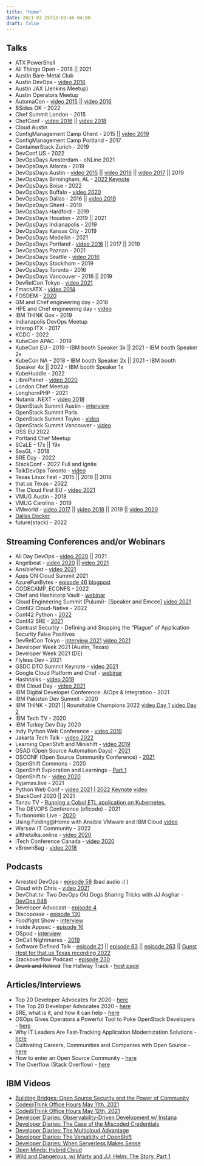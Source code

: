 ```yaml
---
title: "Home"
date: 2021-03-25T13:03:46-04:00
draft: false
---
```


## Talks

- ATX PowerShell
- All Things Open - 2018 || 2021
- Austin Bare-Metal Club
- Austin DevOps - [video 2016](https://www.youtube.com/watch?v=lZKhwSGxa58)
- Austin JAX (Jenkins Meetup)
- Austin Operators Meetup
- AutomaCon - [video 2015](https://www.youtube.com/watch?v=qvSGJslwpDA) || [video 2016](https://www.youtube.com/watch?v=D3LS3lHWFnE)
- BSides OK - 2022
- Chef Summit London - 2015
- ChefConf - [video 2016](https://www.youtube.com/watch?v=HfYI1KcKFoo) || [video 2018](https://www.youtube.com/watch?v=jtgXQpcJFT0)
- Cloud Austin
- ConfigManagement Camp Ghent - 2015 || [video 2019](https://www.youtube.com/watch?v=W1d7r3mIj0A)
- ConfigManagement Camp Portland - 2017
- ContainerStack Zurich - 2019
- DevConf.US - 2022
- DevOpsDays Amsterdam - oNLine 2021
- DevOpsDays Atlanta - 2019
- DevOpsDays Austin - [video 2015](https://vimeo.com/130554525) || [video 2016](https://vimeo.com/165731277) || [video 2017](https://youtu.be/Z0Qtf2XJBcA?t=1h10m49s) || 2019
- DevOpsDays Birmingham, AL - [2022 Keynote](https://www.youtube.com/watch?v=pJvDFpYKzv0&feature=youtu.be)
- DevOpsDays Boise - 2022
- DevOpsDays Buffalo - [video 2020](https://youtu.be/Kr9uc285Z2k)
- DevOpsDays Dallas - 2016 || [video 2019](https://www.youtube.com/watch?v=tcq1-kNQd2Q)
- DevOpsDays Ghent - 2019
- DevOpsDays Hardford - 2019
- DevOpsDays Houston - 2019 || 2021
- DevOpsDays Indianapolis - 2019
- DevOpsDays Kansas City - 2019
- DevOpsDays Medellín - 2021
- DevOpsDays Portland - [video 2016](https://www.youtube.com/watch?v=JqwgmePMEw4) || 2017 || 2019
- DevOpsDays Poznan - 2021
- DevOpsDays Seattle - [video 2016](https://www.youtube.com/watch?v=9iuYqZU8mj8)
- DevOpsDays Stocklhom - 2019
- DevOpsDays Toronto - 2016
- DevOpsDays Vancouver - 2016 || 2019
- DevRelCon Tokyo - [video 2021](https://youtu.be/Aoliy98BCwI?t=1315)
- EmacsATX - [video 2014](https://www.youtube.com/watch?v=VO7xj2ArpZw)
- FOSDEM - [2020](http://bofh.nikhef.nl/events/FOSDEM/2020/UB5.230/osslessons.webm)
- GM and Chef engineering day - 2018
- HPE and Chef engineering day - [video](https://www.periscope.tv/HPE_ConvergedDI/1YpKkWlEYnjKj)
- IBM THINK Gov - 2019
- Indianapolis DevOps Meetup
- Interop ITX - 2017
- KCDC - 2022
- KubeCon APAC - 2019
- KubeCon EU - 2019 - IBM booth Speaker 3x || 2021 - IBM booth Speaker 2x
- KubeCon NA - 2018 - IBM booth Speaker 2x || 2021 - IBM booth Speaker 4x || 2022 - IBM booth Speaker 1x
- KubeHuddle - 2022
- LibrePlanet - [video 2020](https://media.libreplanet.org/u/libreplanet/m/lessons-learned-from-cultivating-free-software-projects-and-communities/)
- London Chef Meetup
- LonghornPHP - 2021
- Nutanix .NEXT - [video 2018](https://vimeo.com/270129963/9d32cc9b0f)
- OpenStack Summit Austin - [interview](https://soundcloud.com/thenewstackmakers/jj-asghar-interview)
- OpenStack Summit Paris
- OpenStack Summit Toyko - [video](https://www.youtube.com/watch?v=ivYYS_F7Rpw)
- OpenStack Summit Vancouver - [video](https://youtu.be/FBCKCO45xIw?t=34m35s)
- OSS EU 2022
- Portland Chef Meetup
- SCaLE - 17x || 19x
- SeaGL - 2018
- SRE Day - 2022
- StackConf - 2022 Full and Ignite
- TalkDevOps Toronto - [video](https://channel9.msdn.com/Blogs/TalkDevOps/TalkDevOps--Introduction-to-Chef-with-JJ-Ashgar-as-a-DotNet-Developer)
- Texas Linux Fest - 2015 || 2016 || 2018
- that.us Texas - 2022
- The Cloud First EU - [video 2021](https://youtu.be/OGFkz81mKf8?t=22331)
- VMUG Austin - 2018
- VMUG Carolina - 2019
- VMworld - [video 2017](https://www.vmworldonline.com/searchsite?search=SER1906BU) || [video 2018](https://www.youtube.com/watch?v=II4IsntZnyY) || 2019 || [video 2020](https://youtu.be/aBzJ6wrE6xA)
- [Dallas Docker](https://events.docker.com/events/detaihttp://jjasghar.github.io/talks/ls/docker-docker-dallas-presents-chef-habitat-docker-113)
- future{stack} - 2022

## Streaming Conferences and/or Webinars

- All Day DevOps - [video 2020](https://content.sonatype.com/2020addo-ct/addo2020-ct-asghar) || 2021
- Angelbeat - [video 2020](https://youtu.be/LVXiOyzuF_E) || [video 2021](https://youtu.be/spHxba0eARg)
- Ansiblefest - [video 2021](https://events.ansiblefest.redhat.com/widget/redhat/ansible21/sessioncatalog/session/1623166230807001Iqrk)
- Apps ON Cloud Summit 2021
- AzureFunBytes - [episode 46](https://www.youtube.com/watch?v=ZGNuhgR_SdE) [blogpost](https://dev.to/azure/azurefunbytes-episode-46-openshift-on-azure-with-jjasghar-4nh1)
- CODECAMP_ECONFS - 2022
- Chef and Hashicorp Vault - [webinar](https://www.brighttalk.com/webcast/11349/232851/manage-secrets-with-chef-and-hashicorps-vault)
- Cloud Engineering Summit (Pulumi)- [Speaker and Emcee] [video 2021](https://www.pulumi.com/resources/migrating-a-monolith-to-cloud-native)
- Conf42 Cloud-Native - 2022
- Conf42 Python - [2022](https://www.conf42.com/Python_2022_JJ_Asghar_deploying_simple_app_kubernetes_openshift)
- Conf42 SRE - [2021](https://www.conf42.com/Site_Reliability_Engineering_2021_JJ_Asghar_migrating_monolith_cloudnative_stumbling_blocks)
- Contrast Security - Defining and Stopping the “Plague” of Application Security False Positives
- DevRelCon Tokyo - [interview 2021](https://www.youtube.com/watch?v=yzWFnsivCZQ) [video 2021](https://youtu.be/oJb2rA0yY-k)
- Developer Week 2021 (Austin, Texas)
- Developer Week 2021 (DE)
- Flyless Dev - 2021
- GSDC DTO Summit Keynote - [video 2021](https://vimeo.com/572047609/ef164c1662)
- Google Cloud Platform and Chef - [webinar](https://www.brighttalk.com/webcast/10619/283199)
- Hashitalks - [video 2019](https://www.hashicorp.com/resources/how-to-terraform-ibm-cloud-to-play-nicely)
- IBM Cloud Day - [video 2021](https://ibmcloudday-vconf.bemyapp.com/#/conference/5ff8bc27013733001b01d3d6)
- IBM Digital Developer Conference: AIOps & Integration - 2021
- IBM Pakistan Dev Summit - 2020
- IBM THINK - 2021 || Roundtable Champions 2022 [video Day 1](https://www.youtube.com/watch?v=tXoMGP2yI0M) [video Day 2](https://www.youtube.com/watch?v=mJefrsMIlSc)
- IBM Tech TV - 2020
- IBM Turkey Dev Day 2020
- Indy Python Web Conferance - [video 2019](https://youtu.be/lGdoyHeHsBo)
- Jakarta Tech Talk - [video 2022](https://www.crowdcast.io/e/techtalk-feb1)
- Learning OpenShift and Minishift - [video 2019](https://www.youtube.com/watch?v=aIvLoZYBes05)
- OSAD (Open Source Automation Days) - [2021](https://osad-munich.org/en/deploying-a-simple-python-app-to-kubernetes-openshift/)
- OSCONF (Open Source Community Conference) - [2021](https://www.youtube.com/watch?v=_O1KjDY1Obo)
- OpenShift Commons - 2020
- OpenShift Exploration and Learnings - [Part 1](https://www.youtube.com/watch?v=d7nxzB0YtR0)
- OpenShift.tv - [video 2020](https://www.youtube.com/watch?v=erO6XXj8Kl0)
- Pyjamas.live - 2021
- Python Web Conf - [video 2021](https://2021.pythonwebconf.com/presentations/deploying-a-simple-python-app-to-kubernetes-openshift) | [2022 Keynote](https://2022.pythonwebconf.com/presentations/we-accidentally-created-a-serverless-application) [video](https://youtu.be/PmT2MD6_k8M)
- StackConf 2020 || 2021
- Tanzu TV - [Running a Cobol ETL application on Kubernetes.](https://www.youtube.com/watch?v=yhC6SFZI8Mw)
- The DEVOPS Conference (eficode) - 2021
- Turbonomic Live - [2020](https://gateway.on24.com/wcc/eh/2339289/lp/2374731/demystifying-devops%2C-kubernetes%2C-and-cloud-native-applications/)
- Using Folding@Home with Ansible VMware and IBM Cloud [video](https://www.youtube.com/watch?v=fZVTTwKs2dA)
- Warsaw IT Community - 2022
- allthetalks.online - [video 2020](https://www.youtube.com/watch?v=ly0qNA3gs78)
- iTech Conference Canada - [video 2020](https://www.itechconference.ca/widit00042-on-demand.html)
- vBrownBag - [video 2018](https://www.youtube.com/watch?v=RwAFGK9mju4)

## Podcasts

- Arrested DevOps - [episode 58](https://www.arresteddevops.com/openstack/) (bad audio :( )
- Cloud with Chris - [video 2021](https://youtu.be/W4xoq_iCn7E)
- DevChat.tv: Two DevOps Old Dogs Sharing Tricks with JJ Asghar - [DevOps 048](https://devchat.tv/adventures-in-devops/devops-048-two-devops-old-dogs-sharing-tricks-with-jj-asghar/)
- Developer Advocast - [episode 4](https://open.spotify.com/episode/01gsWap8IaGw98K7kgOu2y?si=9e9eaba390c149f6)
- Discoposse - [episode 130](https://discopossepodcast.com/episode-130-the-why-and-how-of-developer-advocacy-and-tech-community-with-jj-asghar/)
- Foodfight Show - [interview](http://foodfightshow.org/2015/12/chef-and-openstack.html)
- Inside Appsec - [episode 16](https://soundcloud.com/contrastsecurity/devops-trends-and-best-practices-a-perspective-from-the-trenches)
- OSpod - [interview](https://itunes.apple.com/us/podcast/chef-jj-asghar-episode-48-on-ospod/id913351029?i=1000360509387&mt=2)
- OnCall Nightmares - [2019](https://www.podomatic.com/podcasts/oncallnightmares/episodes/2019-10-24T11_14_36-07_00)
- Software Defined Talk - [episode 21](http://www.softwaredefinedinterviews.com/21) || [episode 63](http://www.softwaredefinedinterviews.com/63) || [episode 263](https://www.softwaredefinedtalk.com/263) || [Guest Host for that.us Texas recording 2022](https://www.youtube.com/watch?v=n_RwGqqCTBM&t=1384s)
- Stackoverflow Podcast - [episode 230](https://stackoverflow.blog/2020/04/28/podcast-230-mastering-the-mainframe-cobol-ibm/)
- ~~Drunk and Retired~~ The Hallway Track - [host page](https://drunkandretired.com/hosts/jjasghar)

## Articles/Interviews

- Top 20 Developer Advocates for 2020 - [here](https://www.whitesourcesoftware.com/resources/blog/top-20-developer-advocates-to-follow/)
- The Top 20 Developer Advocates 2020 - [here](https://www.linkedin.com/pulse/top-20-developer-advocates-2020-sebastian-grodzietzki/)
- SRE, what is it, and how it can help - [here](https://www.toolbox.com/tech/devops/articles/automating-sre-to-scale-operations/)
- OSOps Gives Operators a Powerful Tool to Poke OpenStack Developers - [here](https://thenewstack.io/osops-operations-teams-dangerous-go-alone-take/)
- Why IT Leaders Are Fast-Tracking Application Modernization Solutions - [here](https://www.ibm.com/cloud/blog/why-it-leaders-are-fast-tracking-application-modernization-solutions)
- Cultivating Careers, Communities and Companies with Open Source - [here](https://www.ibm.com/cloud/blog/cultivating-careers-communities-and-companies-with-open-source)
- How to enter an Open Source Community - [here](https://developer.ibm.com/blogs/how-to-enter-an-open-source-community/)
- The Overflow (Stack Overflow) - [here](https://stackoverflow.blog/2022/11/01/homelabbbing-jj-asghar)

## IBM Videos

- [Building Bridges: Open Source Security and the Power of Community](https://developer.ibm.com/videos/walk-and-talk-secure-open-source-with-todd-moore/)
- [Code@Think Office Hours May 11th, 2021](https://youtu.be/KV3-ohi2aQY)
- [Code@Think Office Hours May 12th, 2021](https://youtu.be/I2zjMc7yJ_U)
- [Developer Diaries: Observability-Driven Development w/ Instana](https://youtu.be/tM3XjSmlbCk)
- [Developer Diaries: The Case of the Miscoded Credentials](https://youtu.be/43jdluldDBc)
- [Developer Diaries: The Multicloud Advantage](https://youtu.be/GQodXQ5iyTI)
- [Developer Diaries: The Versatility of OpenShift](https://youtu.be/p6vn1tDr24U)
- [Developer Diaries: When Serverless Makes Sense](https://youtu.be/cq2SrECwf-E)
- [Open Minds: Hybrid Cloud](https://www.ibm.com/resources/modernize/jjasghar)
- [Wild and Dangerous, w/ Marty and JJ: Helm: The Story, Part 1](https://youtu.be/KU5hHtrX8ZQ)
